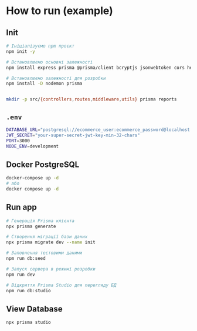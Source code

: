 # How to run (example)


## Init

```bash
# Ініціалізуємо npm проєкт
npm init -y

# Встановлюємо основні залежності
npm install express prisma @prisma/client bcryptjs jsonwebtoken cors helmet dotenv express-validator

# Встановлюємо залежності для розробки
npm install -D nodemon prisma


mkdir -p src/{controllers,routes,middleware,utils} prisma reports

```




## `.env`

```bash
DATABASE_URL="postgresql://ecommerce_user:ecommerce_password@localhost:5432/ecommerce_db"
JWT_SECRET="your-super-secret-jwt-key-min-32-chars"
PORT=3000
NODE_ENV=development
```


## Docker PostgreSQL

```bash
docker-compose up -d
# або
docker compose up -d
```


## Run app

```bash
# Генерація Prisma клієнта
npx prisma generate

# Створення міграції бази даних
npx prisma migrate dev --name init

# Заповнення тестовими даними
npm run db:seed

# Запуск сервера в режимі розробки
npm run dev

# Відкриття Prisma Studio для перегляду БД
npm run db:studio
```



## View Database

```bash
npx prisma studio
```
